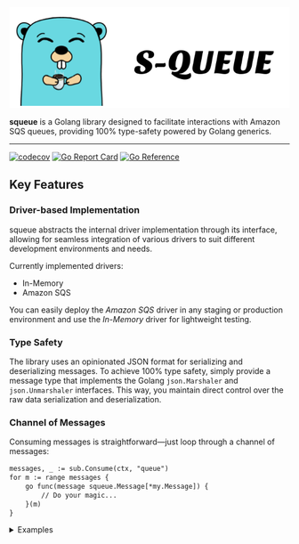<picture> 
  <source media="(prefers-color-scheme: dark)" srcset="./docs/squeue-white.png"> 
  <source media="(prefers-color-scheme: light)" srcset="./docs/squeue-black.png"> 
  <img alt="S-queue mascot" src="./docs/squeue-black.png"> 
</picture>

**squeue** is a Golang library designed to facilitate interactions with Amazon SQS queues, providing 100% type-safety powered by Golang generics.
  
---
  
[![codecov](https://codecov.io/github/simodima/squeue/graph/badge.svg?token=DW7C57P2VW)](https://codecov.io/github/simodima/squeue) 
[![Go Report Card](https://goreportcard.com/badge/github.com/simodima/squeue)](https://goreportcard.com/report/github.com/simodima/squeue) 
[![Go Reference](https://pkg.go.dev/badge/github.com/simodima/squeue.svg)](https://pkg.go.dev/github.com/simodima/squeue)

## Key Features

### Driver-based Implementation
squeue abstracts the internal driver implementation through its interface, allowing for seamless integration of various drivers to suit different development environments and needs. 

Currently implemented drivers:
- In-Memory
- Amazon SQS

You can easily deploy the *Amazon SQS* driver in any staging or production environment and use the *In-Memory* driver for lightweight testing.

### Type Safety
The library uses an opinionated JSON format for serializing and deserializing messages. To achieve 100% type safety, simply provide a message type that implements the Golang `json.Marshaler` and `json.Unmarshaler` interfaces. This way, you maintain direct control over the raw data serialization and deserialization.

### Channel of Messages
Consuming messages is straightforward—just loop through a channel of messages:

```golang
messages, _ := sub.Consume(ctx, "queue")
for m := range messages {
    go func(message squeue.Message[*my.Message]) {
        // Do your magic...
    }(m)
}
```

<details>
  <summary>Examples</summary>

  For more detailed documentation, please refer to the `internal/examples/` directory.

  **In-Memory Driver**
  ```bash
  go run internal/examples/memory/main.go
  ```

  **Amazon SQS Driver**
  ```bash
  go run internal/examples/sqs/consumer/consumer.go
  # Open another shell
  go run internal/examples/sqs/producer/producer.go
  ```

</details>